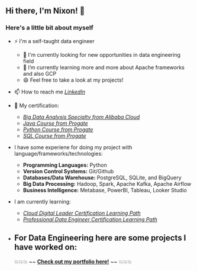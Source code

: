 ## Hi there, I'm Nixon! 👋

### Here's a little bit about myself

- ⚡ I'm a self-taught data engineer
  - 🤔 I'm currently looking for new opportunities in data engineering field
  - 🌱 I’m currently learning more and more about Apache frameworks and also GCP
  - 😄 Feel free to take a look at my projects!
- 📫 How to reach me [*LinkedIn*](https://www.linkedin.com/in/nixon-hutahaean/)
- 📝 My certification:
  - [*Big Data Analysis Specialty from Alibaba Cloud*](https://drive.google.com/file/d/1Sq7GxHqUD0UWlDQQPsdVY9nYDyWH07Sw/view?usp=sharing)
  - [*Java Course from Progate*](https://drive.google.com/file/d/1XidpY8zr93JXueuhwVObhzbypd14t4AD/view?usp=sharing)
  - [*Python Course from Progate*](https://drive.google.com/file/d/117XbX1nxjBIxpdYKD3yJoIlbWLPIS-HI/view?usp=sharing)
  - [*SQL Course from Progate*](https://drive.google.com/file/d/1GAbOEeKApx_4tKpnWy3LCXgMJIAG04zp/view?usp=sharing)

- I have some experiene for doing my project with language/frameworks/technologies:
  - <strong>Programming Languages:</strong> Python
  - <strong>Version Control Systems:</strong> Git/Github
  - <strong>Databases/Data Warehouse:</strong> PostgreSQL, SQLite, and BigQuery
  - <strong>Big Data Processing:</strong> Hadoop, Spark, Apache Kafka, Apache Airflow
  - <strong>Business Intelligence:</strong> Metabase, PowerBI, Tableau, Looker Studio
 
- I am currently learning:
  - [*Cloud Digital Leader Certification Learning Path*](https://partner.cloudskillsboost.google/journeys/75)
  - [*Professional Data Engineer Certification Learning Path*](https://partner.cloudskillsboost.google/journeys/85) 

- For Data Engineering here are some projects I have worked on:
  - 

  💥💥💥 ~~ [**Check out my portfolio here!**](https://github.com/Xedonedron/portfolio) ~~ 💥💥💥
